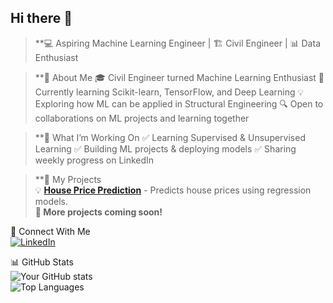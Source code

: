 ## Hi there 👋

> **💻 Aspiring Machine Learning Engineer | 🏗 Civil Engineer | 📊 Data Enthusiast

> **🚀 About Me
🎓 Civil Engineer turned Machine Learning Enthusiast
🤖 Currently learning Scikit-learn, TensorFlow, and Deep Learning
💡 Exploring how ML can be applied in Structural Engineering
🔍 Open to collaborations on ML projects and learning together

> **📌 What I’m Working On
✅ Learning Supervised & Unsupervised Learning
✅ Building ML projects & deploying models
✅ Sharing weekly progress on LinkedIn

> **📂 My Projects  
💡 **[House Price Prediction](#)** - Predicts house prices using regression models.  
> **📌 More projects coming soon!**  

🔗 Connect With Me  
[![LinkedIn](https://img.shields.io/badge/-LinkedIn-blue?style=flat-square&logo=linkedin)]([https://www.linkedin.com/in/yourprofile](https://www.linkedin.com/in/shittu-ademola-842126291?lipi=urn%3Ali%3Apage%3Ad_flagship3_profile_view_base_contact_details%3BaXM3Sh5nR3us%2FiejJB8QkQ%3D%3D))  

📊 GitHub Stats  
![Your GitHub stats](https://github-readme-stats.vercel.app/api?username=Ademolashittu0543&show_icons=true&theme=dark)  
![Top Languages](https://github-readme-stats.vercel.app/api/top-langs/?username=Ademolashittu0543&layout=compact&theme=dark)  
